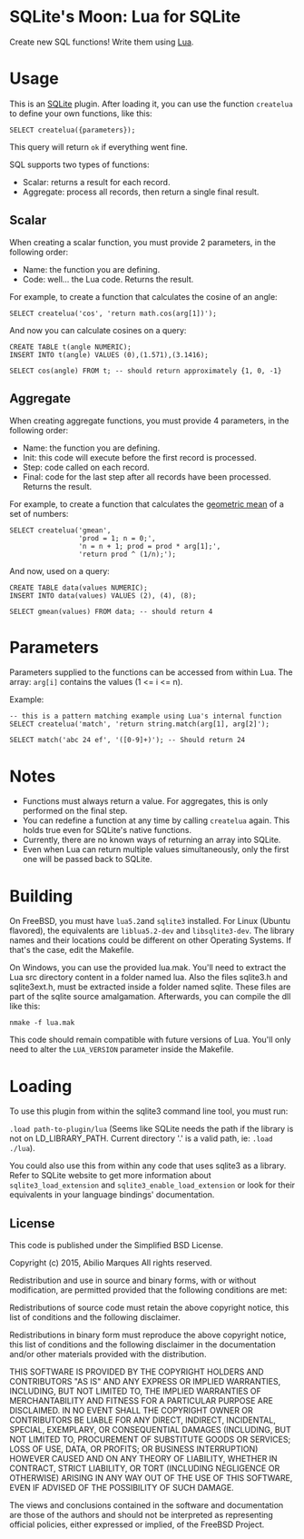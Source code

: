 # SQLite's Moon: Lua for SQLite

Create new SQL functions! Write them using [Lua](http://www.lua.org/).


# Usage

This is an [SQLite](http://sqlite.org/) plugin. After loading it, you can use the function ```createlua``` to define your own functions, like this:

```
SELECT createlua({parameters});
```

This query will return ```ok``` if everything went fine.

SQL supports two types of functions:
  * Scalar: returns a result for each record.
  * Aggregate: process all records, then return a single final result.


## Scalar

When creating a scalar function, you must provide 2 parameters, in the following order:
  * Name: the function you are defining.
  * Code: well... the Lua code. Returns the result.

For example, to create a function that calculates the cosine of an angle:
```
SELECT createlua('cos', 'return math.cos(arg[1])');
```

And now you can calculate cosines on a query:
```
CREATE TABLE t(angle NUMERIC);
INSERT INTO t(angle) VALUES (0),(1.571),(3.1416);

SELECT cos(angle) FROM t; -- should return approximately {1, 0, -1}
```


## Aggregate

When creating aggregate functions, you must provide 4 parameters, in the following order:
  * Name:  the function you are defining.
  * Init:  this code will execute before the first record is processed.
  * Step:  code called on each record.
  * Final: code for the last step after all records have been processed. Returns the result.

For example, to create a function that calculates the [geometric mean](https://en.wikipedia.org/wiki/Geometric_mean) of a set of numbers:

```
SELECT createlua('gmean',
                 'prod = 1; n = 0;',
                 'n = n + 1; prod = prod * arg[1];',
                 'return prod ^ (1/n);');
```

And now, used on a query:

```
CREATE TABLE data(values NUMERIC);
INSERT INTO data(values) VALUES (2), (4), (8);

SELECT gmean(values) FROM data; -- should return 4
```


# Parameters

Parameters supplied to the functions can be accessed from within Lua. The array: ```arg[i]``` contains the values (1 <= i <= n). 

Example:
```
-- this is a pattern matching example using Lua's internal function
SELECT createlua('match', 'return string.match(arg[1], arg[2]');

SELECT match('abc 24 ef', '([0-9]+)'); -- Should return 24
```


# Notes

* Functions must always return a value. For aggregates, this is only performed on the final step.
* You can redefine a function at any time by calling ```createlua``` again. This holds true even for SQLite's native functions.
* Currently, there are no known ways of returning an array into SQLite.
* Even when Lua can return multiple values simultaneously, only the first one will be passed back to SQLite.


# Building

On FreeBSD, you must have ```lua5.2```and ```sqlite3``` installed. For Linux (Ubuntu flavored), the equivalents are ```liblua5.2-dev``` and ```libsqlite3-dev```. The library names and their locations could be different on other Operating Systems. If that's the case, edit the Makefile.

On Windows, you can use the provided lua.mak. You'll need to extract the Lua src directory content in a folder named lua. Also the files sqlite3.h and sqlite3ext.h, must be extracted inside a folder named sqlite. These files are part of the sqlite source amalgamation. Afterwards, you can compile the dll like this:
```
nmake -f lua.mak
```

This code should remain compatible with future versions of Lua. You'll only need to alter the ```LUA_VERSION``` parameter inside the Makefile.


# Loading

To use this plugin from within the sqlite3 command line tool, you must run:

```.load path-to-plugin/lua``` (Seems like SQLite needs the path if the library is not on LD_LIBRARY_PATH. Current directory '.' is a valid path, ie: ```.load ./lua```).

You could also use this from within any code that uses sqlite3 as a library. Refer to SQLite website to get more information about ```sqlite3_load_extension``` and ```sqlite3_enable_load_extension``` or look for their equivalents in your language bindings' documentation.


## License

This code is published under the Simplified BSD License.

Copyright (c) 2015, Abilio Marques All rights reserved.

Redistribution and use in source and binary forms, with or without modification, are permitted provided that the following conditions are met:

Redistributions of source code must retain the above copyright notice, this list of conditions and the following disclaimer.

Redistributions in binary form must reproduce the above copyright notice, this list of conditions and the following disclaimer in the documentation and/or other materials provided with the distribution.

THIS SOFTWARE IS PROVIDED BY THE COPYRIGHT HOLDERS AND CONTRIBUTORS "AS IS" AND ANY EXPRESS OR IMPLIED WARRANTIES, INCLUDING, BUT NOT LIMITED TO, THE IMPLIED WARRANTIES OF MERCHANTABILITY AND FITNESS FOR A PARTICULAR PURPOSE ARE DISCLAIMED. IN NO EVENT SHALL THE COPYRIGHT OWNER OR CONTRIBUTORS BE LIABLE FOR ANY DIRECT, INDIRECT, INCIDENTAL, SPECIAL, EXEMPLARY, OR CONSEQUENTIAL DAMAGES (INCLUDING, BUT NOT LIMITED TO, PROCUREMENT OF SUBSTITUTE GOODS OR SERVICES; LOSS OF USE, DATA, OR PROFITS; OR BUSINESS INTERRUPTION) HOWEVER CAUSED AND ON ANY THEORY OF LIABILITY, WHETHER IN CONTRACT, STRICT LIABILITY, OR TORT (INCLUDING NEGLIGENCE OR OTHERWISE) ARISING IN ANY WAY OUT OF THE USE OF THIS SOFTWARE, EVEN IF ADVISED OF THE POSSIBILITY OF SUCH DAMAGE.

The views and conclusions contained in the software and documentation are those of the authors and should not be interpreted as representing official policies, either expressed or implied, of the FreeBSD Project.
